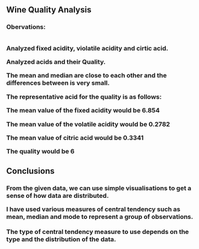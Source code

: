 <h2>Wine Quality Analysis</h2>
<h3>Obervations: <br>

<br>

Analyzed fixed acidity, violatile acidity and cirtic acid.

Analyzed acids and their Quality.

The mean and median are close to each other and the differences between is very small.

The representative acid for the quality is as follows:

The mean value of the fixed acidity would be 6.854

The mean value of the volatile acidity would be 0.2782

The mean value of citric acid would be 0.3341

The quality would be 6
</h3>
<h2>Conclusions</h2>
<h3>
From the given data, we can use simple visualisations to get a sense of how data are distributed.
 <br>

I have used various measures of central tendency such as mean, median and mode to represent a group of observations.
<br> <br>
The type of central tendency measure to use depends on the type and the distribution of the data.
</h3>
